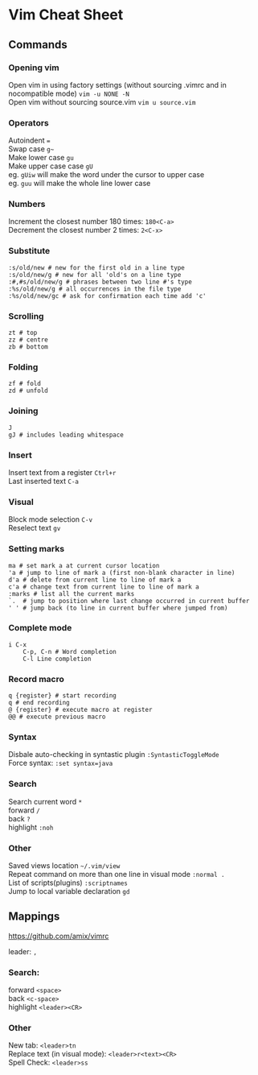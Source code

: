 # Vim Cheat Sheet

## Commands

### Opening vim
Open vim in using factory settings (without sourcing .vimrc and in nocompatible mode) `vim -u NONE -N`  
Open vim without sourcing source.vim `vim u source.vim`

### Operators
Autoindent `=`  
Swap case `g~`  
Make lower case `gu`  
Make upper case case `gU`   
eg. `gUiw` will make the word under the cursor to upper case  
eg. `guu` will make the whole line lower case  

### Numbers
Increment the closest number 180 times: `180<C-a>`  
Decrement the closest number 2 times: `2<C-x>`  

### Substitute
```
:s/old/new # new for the first old in a line type    
:s/old/new/g # new for all 'old's on a line type       
:#,#s/old/new/g # phrases between two line #'s type       
:%s/old/new/g # all occurrences in the file type        
:%s/old/new/gc # ask for confirmation each time add 'c'             
```

### Scrolling
```
zt # top 
zz # centre
zb # bottom
```

### Folding
```
zf # fold
zd # unfold
```

### Joining
```
J 
gJ # includes leading whitespace
```
### Insert
Insert text from a register `Ctrl+r`  
Last inserted text `C-a`  

### Visual
Block mode selection `C-v`  
Reselect text `gv`  

### Setting marks
```
ma # set mark a at current cursor location
'a # jump to line of mark a (first non-blank character in line)
d'a # delete from current line to line of mark a
c'a # change text from current line to line of mark a
:marks # list all the current marks
`.  # jump to position where last change occurred in current buffer
' ' # jump back (to line in current buffer where jumped from)
```

### Complete mode
```
i C-x
	C-p, C-n # Word completion
	C-l Line completion
```

### Record macro
```
q {register} # start recording
q # end recording
@ {register} # execute macro at register
@@ # execute previous macro
```

### Syntax
Disbale auto-checking in syntastic plugin `:SyntasticToggleMode`  
Force syntax: `:set syntax=java`  

### Search
Search current word `*`  
forward `/`  
back `?`  
highlight `:noh`  


### Other
Saved views location `~/.vim/view`  
Repeat command on more than one line in visual mode `:normal .`  
List of scripts(plugins) `:scriptnames`  
Jump to local variable declaration `gd`  

## Mappings 
https://github.com/amix/vimrc  

leader: `,`  

### Search:
forward `<space>`  
back `<c-space>`  
highlight `<leader><CR>`  

### Other
New tab: `<leader>tn`  
Replace text (in visual mode): `<leader>r<text><CR>`  
Spell Check: `<leader>ss`  
